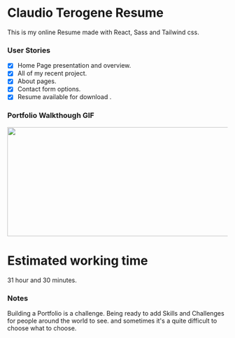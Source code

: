 # Claudio Terogene Resume
This is my online Resume made with React, Sass and Tailwind css.
### User Stories



- [x] Home Page presentation and overview. 
- [x] All of my recent project.
- [x] About pages.
- [x] Contact form options. 
- [x] Resume available for download .

### Portfolio Walkthough GIF


<img src="portfolio-gif.gif" width=800 height=250><br>

# Estimated working time
 31 hour and 30 minutes. 

### Notes

Building a Portfolio is a challenge. Being ready to add Skills and Challenges for people around the world to see. and sometimes it's a quite difficult to choose what to choose.





